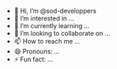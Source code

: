 - 👋 Hi, I’m @sod-developpers
- 👀 I’m interested in ...
- 🌱 I’m currently learning ...
- 💞️ I’m looking to collaborate on ...
- 📫 How to reach me ...
- 😄 Pronouns: ...
- ⚡ Fun fact: ...

<!---
sod-developpers/sod-developpers is a ✨ special ✨ repository because its `README.md` (this file) appears on your GitHub profile.
You can click the Preview link to take a look at your changes.
--->
